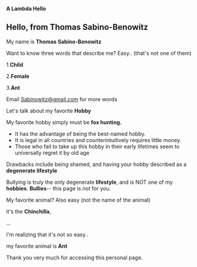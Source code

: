 ﻿
**A Lambda Hello**

## Hello, from Thomas Sabino-Benowitz

My name is **Thomas Sabino-Benowitz**

Want to know three words that describe me?
Easy.. (that's not one of them)

1.**Child**

2.**Female**

3.**Ant**

Email Sabinowitz@gmail.com for more words

Let's talk about my favorite **Hobby**

My favorite hobby simply must be **fox hunting.**

- It has the advantage of being the best-named hobby.
- It is legal in all countries and counterintuitively requires little money.
- Those who fail to take up this hobby in their early lifetimes seem to universally regret it by old age

Drawbacks include being shamed, and having your hobby described as a **degenerate lifestyle**

Bullying is truly the only degenerate **lifestyle**, and is NOT one of my **hobbies**. **Bullies**-- this page is not for you.

My favorite animal? Also easy (not the name of the animal)

it's the **Chinchilla**,

...

I'm realizing that it's not so easy..

my favorite animal is **Ant**

Thank you very much for accessing this personal page.



